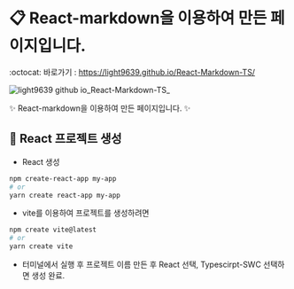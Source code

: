 # 📋 React-markdown을 이용하여 만든 페이지입니다.
:octocat: 바로가기 : https://light9639.github.io/React-Markdown-TS/

![light9639 github io_React-Markdown-TS_](https://user-images.githubusercontent.com/95972251/216873983-82950aa3-65af-444d-8414-c0591dfd09c2.png)

:sparkles: React-markdown을 이용하여 만든 페이지입니다. :sparkles:
## :tada: React 프로젝트 생성
- React 생성
```bash
npm create-react-app my-app
# or
yarn create react-app my-app
```

- vite를 이용하여 프로젝트를 생성하려면
```bash
npm create vite@latest
# or
yarn create vite
```
- 터미널에서 실행 후 프로젝트 이름 만든 후 React 선택, Typescirpt-SWC 선택하면 생성 완료.
